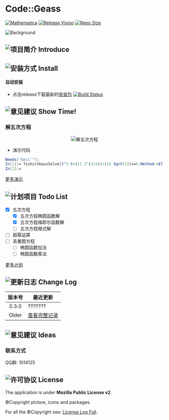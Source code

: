# Code::Geass

[![Mathematica](https://img.shields.io/badge/Mathematica-%3E%3D10.0-brightgreen.svg)](https://www.wolfram.com/mathematica/)
[![Release Vision](https://img.shields.io/badge/release-v0.7.x-ff69b4.svg)](https://github.com/Moe-Net/Geis/releases)
[![Repo Size](https://img.shields.io/github/repo-size/Moe-Net/Geis.svg)](https://github.com/Moe-Net/Geis.git)

![Background](https://i.loli.net/2018/08/12/5b6fe5c08a9ae.png)

## ![项目简介](https://raw.githubusercontent.com/Moe-Net/Geis/master/Resources/ico/01_Introduce.png) Introduce

## ![安装方式](https://raw.githubusercontent.com/Moe-Net/Geis/master/Resources/ico/02_Install.png) Install

#### 自动安装

- 点击release下载最新的[安装包](https://github.com/Moe-Net/Geis/releases) [![Build Status](https://travis-ci.org/GalAster/Geass.svg?branch=master)](https://travis-ci.org/GalAster/Geass)


## ![意见建议](https://raw.githubusercontent.com/Moe-Net/Geis/master/Resources/ico/03_ShowTime.png) Show Time!

### 解五次方程

<div align=center>
<img src="https://i.loli.net/2018/08/12/5b6fe5be92aca.png" alt="解五次方程"/>
</div>


- 演示代码

```Mathematica
Needs["Geis`"];
In[1]:= TschirnhausSolve[t^5-t+(11 2^(3/4))/(15 Sqrt[5])==0,Method->EllipticNomeQ];
In[2]:=
```

[更多演示](https://github.com/Moe-Net/Geis/blob/master/Resources/Full%20Examples%20Log.md)

## ![计划项目](https://raw.githubusercontent.com/Moe-Net/Geis/master/Resources/ico/04_TodoList.png) Todo List

- [x] 五次方程
  - [x] 五次方程椭圆函数解
  - [x] 五次方程梅耶尔函数解
  - [ ] 五次方程根式解
- [ ] 超幂运算
- [ ] 丢番图方程
  - [ ] 椭圆函数加法
  - [ ] 椭圆函数乘法

[更多计划](https://github.com/Moe-Net/Geis/blob/master/Resources/Full%20Todo%20Log.md)

## ![更新日志](https://raw.githubusercontent.com/Moe-Net/Geis/master/Resources/ico/05_ChangeLog.png) Change Log

| 版本号 |最近更新|
|:-----:| --- 
| 0.3.0 | ???????
| Older | [查看完整记录](https://github.com/Moe-Net/Geis/blob/master/Resources/Full%20Change%20Log.md)

## ![意见建议](https://raw.githubusercontent.com/Moe-Net/Geis/master/Resources/ico/06_Ideas.png) Ideas

### 联系方式

QQ群: 1014125

## ![许可协议](https://raw.githubusercontent.com/Moe-Net/Geis/master/Resources/ico/07_License.png) License

The application is under **Mozilla Public License v2**.

©Copyright picture, icons and packages.

For all the ©Copyright see: [License Log Full](https://github.com/Moe-Net/Geis/blob/master/Resources/Full%20License%20Log.md).